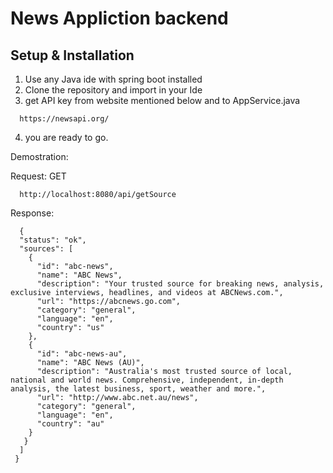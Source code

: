 # News Appliction backend

## Setup & Installation

1. Use any Java ide with spring boot installed
2. Clone the repository and import in your Ide
3. get API key from website mentioned below and to AppService.java
```
  https://newsapi.org/
```
4. you are ready to go.

Demostration:

Request: GET
```
  http://localhost:8080/api/getSource
```
Response:
```
  {
  "status": "ok",
  "sources": [
    {
      "id": "abc-news",
      "name": "ABC News",
      "description": "Your trusted source for breaking news, analysis, exclusive interviews, headlines, and videos at ABCNews.com.",
      "url": "https://abcnews.go.com",
      "category": "general",
      "language": "en",
      "country": "us"
    },
    {
      "id": "abc-news-au",
      "name": "ABC News (AU)",
      "description": "Australia's most trusted source of local, national and world news. Comprehensive, independent, in-depth analysis, the latest business, sport, weather and more.",
      "url": "http://www.abc.net.au/news",
      "category": "general",
      "language": "en",
      "country": "au"
    }
   }
  ]
 }
```
